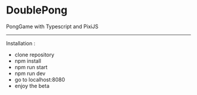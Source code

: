 # DoublePong
PongGame with Typescript and PixiJS

----

Installation : 
- clone repository 
- npm install
- npm run start
- npm run dev
- go to localhost:8080 
- enjoy the beta
